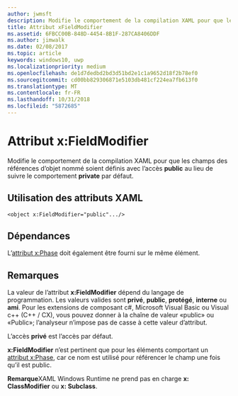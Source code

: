```yaml
---
author: jwmsft
description: Modifie le comportement de la compilation XAML pour que les champs des références d’objet nommé soient définis avec l’accès public au lieu de suivre le comportement private par défaut.
title: Attribut xFieldModifier
ms.assetid: 6FBCC00B-848D-4454-8B1F-287CA8406DDF
ms.author: jimwalk
ms.date: 02/08/2017
ms.topic: article
keywords: windows10, uwp
ms.localizationpriority: medium
ms.openlocfilehash: de1d7dedbd2bd3d51bd2e1c1a9652d18f2b78ef0
ms.sourcegitcommit: cd00bb829306871e5103db481cf224ea7fb613f0
ms.translationtype: MT
ms.contentlocale: fr-FR
ms.lasthandoff: 10/31/2018
ms.locfileid: "5872685"
---
```

# <a name="xfieldmodifier-attribute"></a>Attribut x:FieldModifier


Modifie le comportement de la compilation XAML pour que les champs des références d’objet nommé soient définis avec l’accès **public** au lieu de suivre le comportement **private** par défaut.

## <a name="xaml-attribute-usage"></a>Utilisation des attributs XAML

``` syntax
<object x:FieldModifier="public".../>
```

## <a name="dependencies"></a>Dépendances

L’[attribut x:Phase](x-name-attribute.md) doit également être fourni sur le même élément.

## <a name="remarks"></a>Remarques

La valeur de l’attribut **x:FieldModifier** dépend du langage de programmation. Les valeurs valides sont **privé**, **public**, **protégé**, **interne** ou **ami**. Pour les extensions de composant c#, Microsoft Visual Basic ou Visual c++ (C++ / CX), vous pouvez donner à la chaîne de valeur «public» ou «Public»; l’analyseur n’impose pas de casse à cette valeur d’attribut.

L’accès **privé** est l’accès par défaut.

**x:FieldModifier** n’est pertinent que pour les éléments comportant un [attribut x:Phase](x-name-attribute.md), car ce nom est utilisé pour référencer le champ une fois qu’il est public.

**Remarque**XAML Windows Runtime ne prend pas en charge **x: ClassModifier** ou **x: Subclass**.

